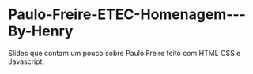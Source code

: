 # Paulo-Freire-ETEC-Homenagem---By-Henry
Slides que contam um pouco sobre Paulo Freire feito com HTML CSS e Javascript.
